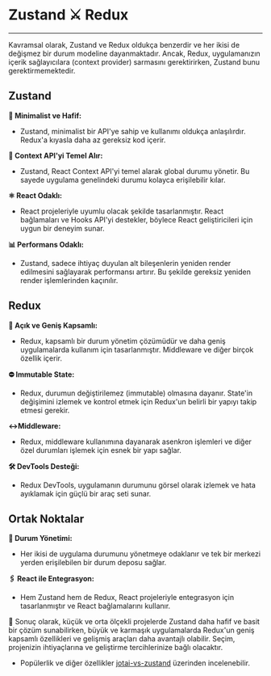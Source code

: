 # Zustand ⚔️ Redux

---

Kavramsal olarak, Zustand ve Redux oldukça benzerdir ve her ikisi de değişmez bir durum modeline dayanmaktadır. Ancak, Redux, uygulamanızın içerik sağlayıcılara (context provider) sarmasını gerektirirken, Zustand bunu gerektirmemektedir.

## Zustand

**🌟 Minimalist ve Hafif:**

- Zustand, minimalist bir API'ye sahip ve kullanımı oldukça anlaşılırdır. Redux'a kıyasla daha az gereksiz kod içerir.

**🚀 Context API'yi Temel Alır:**

- Zustand, React Context API'yi temel alarak global durumu yönetir. Bu sayede uygulama genelindeki durumu kolayca erişilebilir kılar.

**⚛️ React Odaklı:**

- React projeleriyle uyumlu olacak şekilde tasarlanmıştır. React bağlamaları ve Hooks API'yi destekler, böylece React geliştiricileri için uygun bir deneyim sunar.

**📊 Performans Odaklı:**

- Zustand, sadece ihtiyaç duyulan alt bileşenlerin yeniden render edilmesini sağlayarak performansı artırır. Bu şekilde gereksiz yeniden render işlemlerinden kaçınılır.

## Redux

**🔗 Açık ve Geniş Kapsamlı:**

- Redux, kapsamlı bir durum yönetim çözümüdür ve daha geniş uygulamalarda kullanım için tasarlanmıştır. Middleware ve diğer birçok özellik içerir.

**⛔ Immutable State:**

- Redux, durumun değiştirilemez (immutable) olmasına dayanır. State'in değişimini izlemek ve kontrol etmek için Redux'un belirli bir yapıyı takip etmesi gerekir.

**↔️Middleware:**

- Redux, middleware kullanımına dayanarak asenkron işlemleri ve diğer özel durumları işlemek için esnek bir yapı sağlar.

**🛠️ DevTools Desteği:**

- Redux DevTools, uygulamanın durumunu görsel olarak izlemek ve hata ayıklamak için güçlü bir araç seti sunar.

## Ortak Noktalar

**💼 Durum Yönetimi:**

- Her ikisi de uygulama durumunu yönetmeye odaklanır ve tek bir merkezi yerden erişilebilen bir durum deposu sağlar.

**🖇️ React ile Entegrasyon:**

- Hem Zustand hem de Redux, React projeleriyle entegrasyon için tasarlanmıştır ve React bağlamalarını kullanır.

🏁 Sonuç olarak, küçük ve orta ölçekli projelerde Zustand daha hafif ve basit bir çözüm sunabilirken, büyük ve karmaşık uygulamalarda Redux'un geniş kapsamlı özellikleri ve gelişmiş araçları daha avantajlı olabilir. Seçim, projenizin ihtiyaçlarına ve geliştirme tercihlerinize bağlı olacaktır.

- Popülerlik ve diğer özellikler [jotai-vs-zustand](https://npmtrends.com/redux-vs-zustand) üzerinden incelenebilir.